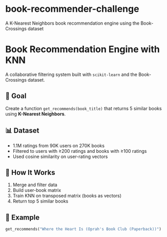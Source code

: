 # book-recommender-challenge
A K-Nearest Neighbors book recommendation engine using the Book-Crossings dataset
# Book Recommendation Engine with KNN

A collaborative filtering system built with `scikit-learn` and the Book-Crossings dataset.

## 🎯 Goal
Create a function `get_recommends(book_title)` that returns 5 similar books using **K-Nearest Neighbors**.

## 📊 Dataset
- 1.1M ratings from 90K users on 270K books
- Filtered to users with ≥200 ratings and books with ≥100 ratings
- Used cosine similarity on user-rating vectors

## 🚀 How It Works
1. Merge and filter data
2. Build user-book matrix
3. Train KNN on transposed matrix (books as vectors)
4. Return top 5 similar books

## 🧪 Example
```python
get_recommends("Where the Heart Is (Oprah's Book Club (Paperback))")
